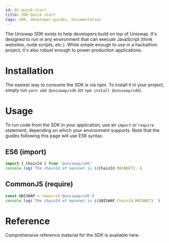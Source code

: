 ```yaml
---
id: 01-quick-start
title: SDK Quick start
tags: SDK, developer-guides, documentation
---
```


The Uniswap SDK exists to help developers build on top of Uniswap. It's designed to run in any environment that can execute JavaScript (think websites, node scripts, etc.). While simple enough to use in a hackathon project, it's also robust enough to power production applications.

# Installation

The easiest way to consume the SDK is via npm. To install it in your project, simply run `yarn add @uniswap/sdk` (or `npm install @uniswap/sdk`).

# Usage

To run code from the SDK in your application, use an `import` or `require` statement, depending on which your environment supports. Note that the guides following this page will use ES6 syntax.

## ES6 (import)

```typescript
import { ChainId } from '@uniswap/sdk'
console.log(`The chainId of mainnet is ${ChainId.MAINNET}.`)
```

## CommonJS (require)

```typescript
const UNISWAP = require('@uniswap/sdk')
console.log(`The chainId of mainnet is ${UNISWAP.ChainId.MAINNET}.`)
```

# Reference

Comprehensive reference material for the SDK is available <Link to='/docs/v2/SDK'>here</Link>.
